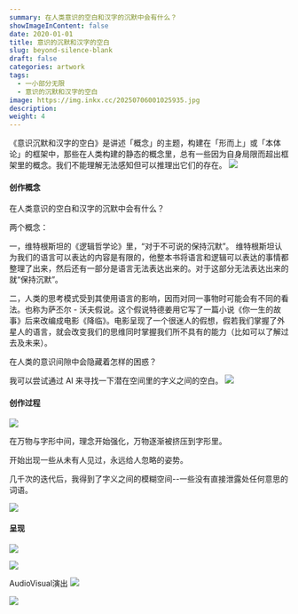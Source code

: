 ```yaml
---
summary: 在人类意识的空白和汉字的沉默中会有什么？
showImageInContent: false
date: 2020-01-01
title: 意识的沉默和汉字的空白
slug: beyond-silence-blank
draft: false
categories: artwork
tags:
  - 一小部分无限
  - 意识的沉默和汉字的空白
image: https://img.inkx.cc/20250706001025935.jpg
description:
weight: 4
---
```

《意识沉默和汉字的空白》是讲述「概念」的主题，构建在「形而上」或「本体论」的框架中，那些在人类构建的静态的概念里，总有一些因为自身局限而超出框架里的概念。我们不能理解无法感知但可以推理出它们的存在。
![](https://img.inkx.cc/20250706001025935.jpg)
#### 创作概念
在人类意识的空白和汉字的沉默中会有什么？

两个概念：

一，维特根斯坦的《逻辑哲学论》里，“对于不可说的保持沉默”。
维特根斯坦认为我们的语言可以表达的内容是有限的，他整本书将语言和逻辑可以表达的事情都整理了出来，然后还有一部分是语言无法表达出来的。对于这部分无法表达出来的就“保持沉默”。

二，人类的思考模式受到其使用语言的影响，因而对同一事物时可能会有不同的看法。也称为萨丕尔 - 沃夫假说。这个假说特德姜用它写了一篇小说《你一生的故事》后来改编成电影《降临》。电影呈现了一个很迷人的假想，假若我们掌握了外星人的语言，就会改变我们的思维同时掌握我们所不具有的能力（比如可以了解过去及未来）。

在人类的意识间隙中会隐藏着怎样的困惑？

我可以尝试通过 AI 来寻找一下潜在空间里的字义之间的空白。
![](https://img.inkx.cc/20250620165853223.png)

#### 创作过程
![](https://img.inkx.cc/20250620165853224.png)

在万物与字形中间，理念开始强化，万物逐渐被挤压到字形里。

开始出现一些从未有人见过，永远给人忽略的姿势。

几千次的迭代后，我得到了字义之间的模糊空间--一些没有直接泄露处任何意思的词语。

![](https://img.inkx.cc/20250620165853225.png)

#### 呈现

![](https://img.inkx.cc/20250620165853226.png)

![](https://img.inkx.cc/20250620165853227.png)

AudioVisual演出
![](https://img.inkx.cc/20250620165853228.png)




![](https://img.inkx.cc/20250706001115294.jpg)